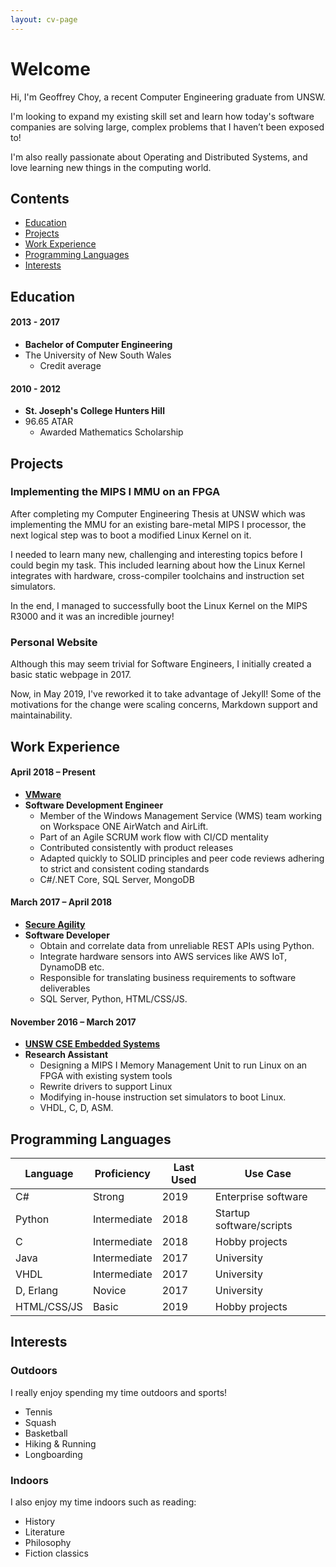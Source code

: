 ```yaml
---
layout: cv-page
---
```


# Welcome

Hi, I'm Geoffrey Choy, a recent Computer Engineering graduate from UNSW.

I'm looking to expand my existing skill set and learn how today's software companies are solving large, complex problems that I haven’t been exposed to!

I'm also really passionate about Operating and Distributed Systems, and love learning new things in the computing world.

## Contents

* [Education](#education)
* [Projects](#projects)
* [Work Experience](#work-experience)
* [Programming Languages](#programming-languages)
* [Interests](#interests)

## Education

#### 2013 - 2017

* **Bachelor of Computer Engineering**
* The University of New South Wales
  * Credit average

#### 2010 - 2012

* **St. Joseph's College Hunters Hill**
* 96.65 ATAR
  * Awarded Mathematics Scholarship

## Projects

### Implementing the MIPS I MMU on an FPGA

After completing my Computer Engineering Thesis at UNSW which was implementing the MMU for an existing bare-metal MIPS I processor, the next logical step was to boot a modified Linux Kernel on it.

I needed to learn many new, challenging and interesting topics before I could begin my task. This included learning about how the Linux Kernel integrates with hardware, cross-compiler toolchains and instruction set simulators.

In the end, I managed to successfully boot the Linux Kernel on the MIPS R3000 and it was an incredible journey!

### Personal Website

Although this may seem trivial for Software Engineers, I initially created a basic static webpage in 2017.

Now, in May 2019, I've reworked it to take advantage of Jekyll! Some of the motivations for the change were scaling concerns, Markdown support and maintainability.

## Work Experience

#### April 2018 – Present

* **[VMware](https://www.vmware.com/au/products/workspace-one/unified-endpoint-management.html)**
* **Software Development Engineer**
  * Member of the Windows Management Service (WMS) team working on Workspace ONE AirWatch and AirLift.
  * Part of an Agile SCRUM work flow with CI/CD mentality
  * Contributed consistently with product releases
  * Adapted quickly to SOLID principles and peer code reviews adhering to strict and consistent coding standards
  * C#/.NET Core, SQL Server, MongoDB

#### March 2017 – April 2018

* **[Secure Agility](https://secureagility.com/)**
* **Software Developer**
  * Obtain and correlate data from unreliable REST APIs using Python.
  * Integrate hardware sensors into AWS services like AWS IoT, DynamoDB etc.
  * Responsible for translating business requirements to software deliverables
  * SQL Server, Python, HTML/CSS/JS.

#### November 2016 – March 2017

* **[UNSW CSE Embedded Systems](https://www.engineering.unsw.edu.au/computer-science-engineering/)**
* **Research Assistant**
  * Designing a MIPS I Memory Management Unit to run Linux on an FPGA with existing system tools
  * Rewrite drivers to support Linux
  * Modifying in-house instruction set simulators to boot Linux.
  * VHDL, C, D, ASM.

## Programming Languages

| Language    | Proficiency  | Last Used | Use Case                 |
|-------------|--------------|-----------|--------------------------|
| C#          | Strong       | 2019      | Enterprise software      |
| Python      | Intermediate | 2018      | Startup software/scripts |
| C           | Intermediate | 2018      | Hobby projects           |
| Java        | Intermediate | 2017      | University               |
| VHDL        | Intermediate | 2017      | University               |
| D, Erlang   | Novice       | 2017      | University               |
| HTML/CSS/JS | Basic        | 2019      | Hobby projects           |

## Interests

### Outdoors

I really enjoy spending my time outdoors and sports!

* Tennis
* Squash
* Basketball
* Hiking & Running
* Longboarding

### Indoors

I also enjoy my time indoors such as reading:

* History
* Literature
* Philosophy
* Fiction classics
